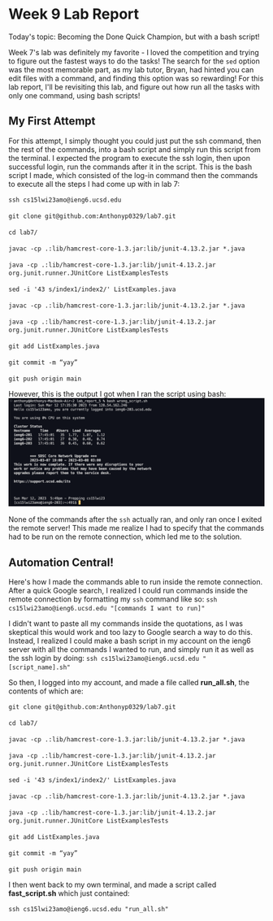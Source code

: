 # Week 9 Lab Report
Today's topic: Becoming the Done Quick Champion, but with a bash script!

Week 7's lab was definitely my favorite - I loved the competition and trying to figure out the fastest ways to do the tasks! The search for the ```sed```
option was the most memorable part, as my lab tutor, Bryan, had hinted you can edit files with a command, and finding this option was so rewarding!
For this lab report, I'll be revisiting this lab, and figure out how run all the tasks with only one command, using bash scripts!

## My First Attempt

For this attempt, I simply thought you could just put the ssh command, then the rest of the commands, into a bash script and simply run this script from
the terminal. I expected the program to execute the ssh login, then upon successful login, run the commands after it in the script. This is the bash script
I made, which consisted of the log-in command then the commands to execute all the steps I had come up with in lab 7: 

```
ssh cs15lwi23amo@ieng6.ucsd.edu

git clone git@github.com:Anthonyp0329/lab7.git

cd lab7/

javac -cp .:lib/hamcrest-core-1.3.jar:lib/junit-4.13.2.jar *.java

java -cp .:lib/hamcrest-core-1.3.jar:lib/junit-4.13.2.jar org.junit.runner.JUnitCore ListExamplesTests

sed -i '43 s/index1/index2/' ListExamples.java

javac -cp .:lib/hamcrest-core-1.3.jar:lib/junit-4.13.2.jar *.java

java -cp .:lib/hamcrest-core-1.3.jar:lib/junit-4.13.2.jar org.junit.runner.JUnitCore ListExamplesTests

git add ListExamples.java

git commit -m “yay”

git push origin main
```

However, this is the output I got when I ran the script using bash: 
![Wrong Script](wrong_script.png)

None of the commands after the ```ssh``` actually ran, and only ran once I exited the remote server! This made me realize I had to specify that the 
commands had to be run on the remote connection, which led me to the solution.

## Automation Central!

Here's how I made the commands able to run inside the remote connection. After a quick Google search, I realized I could run commands inside the remote 
connection by formatting my ```ssh``` command like so: 
```ssh cs15lwi23amo@ieng6.ucsd.edu "[commands I want to run]"```

I didn't want to paste all my commands inside the quotations, as I was skeptical this would work and too lazy to Google search a way to do this.
Instead, I realized I could make a bash script in my account on the ieng6 server with all the commands I wanted to run, and simply run it as well 
as the ssh login by doing: 
```ssh cs15lwi23amo@ieng6.ucsd.edu "[script_name].sh"```

So then, I logged into my account, and made a file called **run_all.sh**, the contents of which are:

```
git clone git@github.com:Anthonyp0329/lab7.git

cd lab7/

javac -cp .:lib/hamcrest-core-1.3.jar:lib/junit-4.13.2.jar *.java

java -cp .:lib/hamcrest-core-1.3.jar:lib/junit-4.13.2.jar org.junit.runner.JUnitCore ListExamplesTests

sed -i '43 s/index1/index2/' ListExamples.java

javac -cp .:lib/hamcrest-core-1.3.jar:lib/junit-4.13.2.jar *.java

java -cp .:lib/hamcrest-core-1.3.jar:lib/junit-4.13.2.jar org.junit.runner.JUnitCore ListExamplesTests

git add ListExamples.java

git commit -m “yay”

git push origin main
```

I then went back to my own terminal, and made a script called **fast_script.sh** which just contained: 
```
ssh cs15lwi23amo@ieng6.ucsd.edu "run_all.sh"
```




